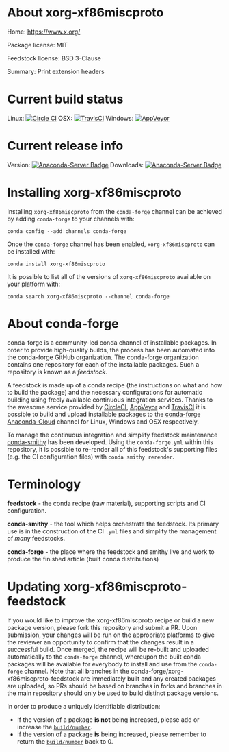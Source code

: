 About xorg-xf86miscproto
========================

Home: https://www.x.org/

Package license: MIT

Feedstock license: BSD 3-Clause

Summary: Print extension headers



Current build status
====================

Linux: [![Circle CI](https://circleci.com/gh/conda-forge/xorg-xf86miscproto-feedstock.svg?style=shield)](https://circleci.com/gh/conda-forge/xorg-xf86miscproto-feedstock)
OSX: [![TravisCI](https://travis-ci.org/conda-forge/xorg-xf86miscproto-feedstock.svg?branch=master)](https://travis-ci.org/conda-forge/xorg-xf86miscproto-feedstock)
Windows: [![AppVeyor](https://ci.appveyor.com/api/projects/status/github/conda-forge/xorg-xf86miscproto-feedstock?svg=True)](https://ci.appveyor.com/project/conda-forge/xorg-xf86miscproto-feedstock/branch/master)

Current release info
====================
Version: [![Anaconda-Server Badge](https://anaconda.org/conda-forge/xorg-xf86miscproto/badges/version.svg)](https://anaconda.org/conda-forge/xorg-xf86miscproto)
Downloads: [![Anaconda-Server Badge](https://anaconda.org/conda-forge/xorg-xf86miscproto/badges/downloads.svg)](https://anaconda.org/conda-forge/xorg-xf86miscproto)

Installing xorg-xf86miscproto
=============================

Installing `xorg-xf86miscproto` from the `conda-forge` channel can be achieved by adding `conda-forge` to your channels with:

```
conda config --add channels conda-forge
```

Once the `conda-forge` channel has been enabled, `xorg-xf86miscproto` can be installed with:

```
conda install xorg-xf86miscproto
```

It is possible to list all of the versions of `xorg-xf86miscproto` available on your platform with:

```
conda search xorg-xf86miscproto --channel conda-forge
```


About conda-forge
=================

conda-forge is a community-led conda channel of installable packages.
In order to provide high-quality builds, the process has been automated into the
conda-forge GitHub organization. The conda-forge organization contains one repository
for each of the installable packages. Such a repository is known as a *feedstock*.

A feedstock is made up of a conda recipe (the instructions on what and how to build
the package) and the necessary configurations for automatic building using freely
available continuous integration services. Thanks to the awesome service provided by
[CircleCI](https://circleci.com/), [AppVeyor](http://www.appveyor.com/)
and [TravisCI](https://travis-ci.org/) it is possible to build and upload installable
packages to the [conda-forge](https://anaconda.org/conda-forge)
[Anaconda-Cloud](http://docs.anaconda.org/) channel for Linux, Windows and OSX respectively.

To manage the continuous integration and simplify feedstock maintenance
[conda-smithy](http://github.com/conda-forge/conda-smithy) has been developed.
Using the ``conda-forge.yml`` within this repository, it is possible to re-render all of
this feedstock's supporting files (e.g. the CI configuration files) with ``conda smithy rerender``.


Terminology
===========

**feedstock** - the conda recipe (raw material), supporting scripts and CI configuration.

**conda-smithy** - the tool which helps orchestrate the feedstock.
                   Its primary use is in the construction of the CI ``.yml`` files
                   and simplify the management of *many* feedstocks.

**conda-forge** - the place where the feedstock and smithy live and work to
                  produce the finished article (built conda distributions)


Updating xorg-xf86miscproto-feedstock
=====================================

If you would like to improve the xorg-xf86miscproto recipe or build a new
package version, please fork this repository and submit a PR. Upon submission,
your changes will be run on the appropriate platforms to give the reviewer an
opportunity to confirm that the changes result in a successful build. Once
merged, the recipe will be re-built and uploaded automatically to the
`conda-forge` channel, whereupon the built conda packages will be available for
everybody to install and use from the `conda-forge` channel.
Note that all branches in the conda-forge/xorg-xf86miscproto-feedstock are
immediately built and any created packages are uploaded, so PRs should be based
on branches in forks and branches in the main repository should only be used to
build distinct package versions.

In order to produce a uniquely identifiable distribution:
 * If the version of a package **is not** being increased, please add or increase
   the [``build/number``](http://conda.pydata.org/docs/building/meta-yaml.html#build-number-and-string).
 * If the version of a package **is** being increased, please remember to return
   the [``build/number``](http://conda.pydata.org/docs/building/meta-yaml.html#build-number-and-string)
   back to 0.
